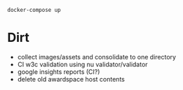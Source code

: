 `docker-compose up`

# Dirt

* collect images/assets and consolidate to one directory
* CI w3c validation using nu validator/validator
* google insights reports (CI?)
* delete old awardspace host contents
